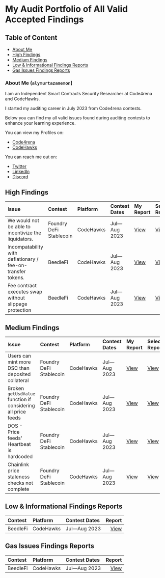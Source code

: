 # My Audit Portfolio of All Valid Accepted Findings

## Table of Content

-   [About Me](#about-me-alymurtazamemon)
-   [High Findings](#high-findings)
-   [Medium Findings](#medium-findings)
-   [Low & Informational Findings Reports](#low--informational-findings-reports)
-   [Gas Issues Findings Reports](#gas-issues-findings-reports)

### About Me (`alymurtazamemon`)

I am an Independent Smart Contracts Security Researcher at Code4rena and CodeHawks.

I started my auditing career in July 2023 from Code4rena contests.

Below you can find my all valid issues found during auditing contests to enhance your learning experience.

You can view my Profiles on:

-   [Code4rena](https://code4rena.com/@alymurtazamemon)
-   [CodeHawks](https://www.codehawks.com/profile/clk3q1mog0000jr082dc9tipk)

You can reach me out on:

-   [Twitter](https://twitter.com/alymurtazamemon)
-   [LinkedIn](https://www.linkedin.com/in/alymurtazamemon/)
-   [Discord](https://discord.com/users/alymurtazamemon#2063)

## High Findings

| Issue                                                       | Contest                 | Platform  | Contest Dates | My Report                                                                    | Selected Report                                                     |
| :---------------------------------------------------------- | :---------------------- | :-------- | :------------ | :--------------------------------------------------------------------------- | :------------------------------------------------------------------ |
| We would not be able to incentivize the liquidators.        | Foundry DeFi Stablecoin | CodeHawks | Jul—Aug 2023  | [View](https://github.com/Cyfrin/2023-07-foundry-defi-stablecoin/issues/857) | [View](https://www.codehawks.com/finding/clm81m6ub01jtw9rukyr1h50o) |
| Incompatability with deflationary / fee-on-transfer tokens. | BeedleFi                | CodeHawks | Jul—Aug 2023  | [View](https://github.com/Cyfrin/2023-07-beedle/issues/686)                  | [View](https://www.codehawks.com/finding/cllv3ixri0013w9blpjv3sqgl) |
| Fee contract executes swap without slippage protection      | BeedleFi                | CodeHawks | Jul—Aug 2023  | [View](https://github.com/Cyfrin/2023-07-beedle/issues/677)                  | [View](https://www.codehawks.com/finding/cllv3ilut0007w9blijeon1a0) |

## Medium Findings

| Issue                                                        | Contest                 | Platform  | Contest Dates | My Report                                                                    | Selected Report                                                     |
| :----------------------------------------------------------- | :---------------------- | :-------- | :------------ | :--------------------------------------------------------------------------- | :------------------------------------------------------------------ |
| Users can mint more DSC than deposited collateral            | Foundry DeFi Stablecoin | CodeHawks | Jul—Aug 2023  | [View](https://github.com/Cyfrin/2023-07-foundry-defi-stablecoin/issues/793) | [View](https://www.codehawks.com/finding/clm81mdhd01kdw9rurvmzq5r0) |
| Broken `getUsdValue` function if considering all price feeds | Foundry DeFi Stablecoin | CodeHawks | Jul—Aug 2023  | [View](https://github.com/Cyfrin/2023-07-foundry-defi-stablecoin/issues/390) | [View](https://www.codehawks.com/finding/clm81mav001k5w9ru9rgvvghn) |
| DOS - Price feeds' Heartbeat is hardcoded                    | Foundry DeFi Stablecoin | CodeHawks | Jul—Aug 2023  | [View](https://github.com/Cyfrin/2023-07-foundry-defi-stablecoin/issues/387) | [View](https://www.codehawks.com/finding/clm81m94q01k1w9rux5xf489f) |
| Chainlink price staleness checks not complete                | Foundry DeFi Stablecoin | CodeHawks | Jul—Aug 2023  | [View](https://github.com/Cyfrin/2023-07-foundry-defi-stablecoin/issues/324) | [View](https://www.codehawks.com/finding/clm81m9vz01k3w9ruawh7z45k) |

## Low & Informational Findings Reports

| Contest  | Platform  | Contest Dates |                                                                                                                                    Report |
| :------- | :-------- | :------------ | ----------------------------------------------------------------------------------------------------------------------------------------: |
| BeedleFi | CodeHawks | Jul—Aug 2023  | [View](https://github.com/alymurtazamemon/my-low-and-informational-findings-reports/blob/main/beedle-july-23-quality-assurence-report.md) |

## Gas Issues Findings Reports

| Contest  | Platform  | Contest Dates |                                                                                                           Report |
| :------- | :-------- | :------------ | ---------------------------------------------------------------------------------------------------------------: |
| BeedleFi | CodeHawks | Jul—Aug 2023  | [View](https://github.com/alymurtazamemon/my-gas-issues-findings-reports/blob/main/beedle-july-23-gas-report.md) |
